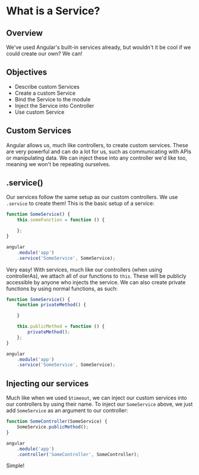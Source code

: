# What is a Service?

## Overview

We've used Angular's built-in services already, but wouldn't it be cool if we could create our own? We can!

## Objectives

- Describe custom Services
- Create a custom Service
- Bind the Service to the module
- Inject the Service into Controller
- Use custom Service

## Custom Services

Angular allows us, much like controllers, to create custom services. These are very powerful and can do a lot for us, such as communicating with APIs or manipulating data. We can inject these into any controller we'd like too, meaning we won't be repeating ourselves.

## .service()

Our services follow the same setup as our custom controllers. We use `.service` to create them! This is the basic setup of a service:

```js
function SomeService() {
	this.someFunction = function () {

	};
}

angular
	.module('app')
	.service('SomeService', SomeService);
```

Very easy! With services, much like our controllers (when using controllerAs), we attach all of our functions to `this`. These will be publicly accessible by anyone who injects the service. We can also create private functions by using normal functions, as such:

```js
function SomeService() {
	function privateMethod() {

	}

	this.publicMethod = function () {
		privateMethod();
	};
}

angular
	.module('app')
	.service('SomeService', SomeService);
```

## Injecting our services

Much like when we used `$timeout`, we can inject our custom services into our controllers by using their name. To inject our `SomeService` above, we just add `SomeService` as an argument to our controller:

```js
function SomeController(SomeService) {
	SomeService.publicMethod();
}

angular
	.module('app')
	.controller('SomeController', SomeController);
```

Simple!